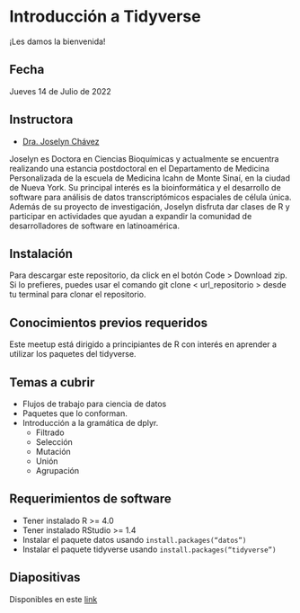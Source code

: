 # Introducción a Tidyverse


¡Les damos la bienvenida!


## Fecha 
Jueves 14 de Julio de 2022


## Instructora

- [Dra. Joselyn Chávez](https://josschavezf.github.io)

Joselyn es Doctora en Ciencias Bioquímicas y actualmente se encuentra realizando una estancia postdoctoral en el Departamento de Medicina Personalizada de la escuela de Medicina Icahn de Monte Sinaí, en la ciudad de Nueva York. Su principal interés es la bioinformática y el desarrollo de software para análisis de datos transcriptómicos espaciales de célula única. Además de su proyecto de investigación, Joselyn disfruta dar clases de R y participar en actividades que ayudan a expandir la comunidad de desarrolladores de software en latinoamérica.


## Instalación

Para descargar este repositorio, da click en el botón Code > Download zip. Si lo prefieres, puedes usar el comando git clone < url_repositorio > desde tu terminal para clonar el repositorio.


## Conocimientos previos requeridos

Este meetup está dirigido a principiantes de R con interés en aprender a utilizar los paquetes del tidyverse.

## Temas a cubrir

- Flujos de trabajo para ciencia de datos
- Paquetes que lo conforman. 
- Introducción a la gramática de dplyr.
  - Filtrado
  - Selección
  - Mutación
  - Unión
  - Agrupación

## Requerimientos de software

+ Tener instalado R >= 4.0
+ Tener instalado RStudio >= 1.4
+ Instalar el paquete datos usando `install.packages(“datos”)`
+ Instalar el paquete tidyverse usando `install.packages(“tidyverse”)`

## Diapositivas

Disponibles en este [link]( https://rladiescuerna.github.io/meetup_julio_2022/presentacion.html)
